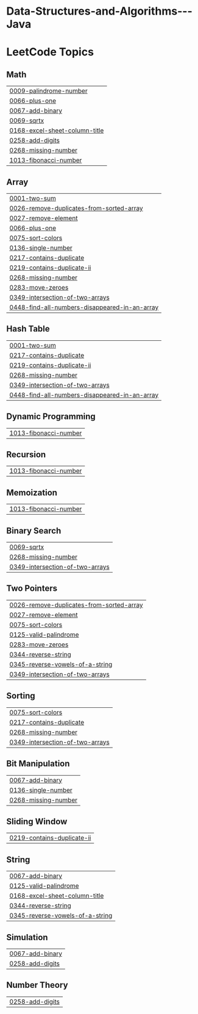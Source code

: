 # Data-Structures-and-Algorithms---Java
<!---LeetCode Topics Start-->
# LeetCode Topics
## Math
|  |
| ------- |
| [0009-palindrome-number](https://github.com/dineshbabuvaddineni/Data-Structures-and-Algorithms---Java/tree/master/0009-palindrome-number) |
| [0066-plus-one](https://github.com/dineshbabuvaddineni/Data-Structures-and-Algorithms---Java/tree/master/0066-plus-one) |
| [0067-add-binary](https://github.com/dineshbabuvaddineni/Data-Structures-and-Algorithms---Java/tree/master/0067-add-binary) |
| [0069-sqrtx](https://github.com/dineshbabuvaddineni/Data-Structures-and-Algorithms---Java/tree/master/0069-sqrtx) |
| [0168-excel-sheet-column-title](https://github.com/dineshbabuvaddineni/Data-Structures-and-Algorithms---Java/tree/master/0168-excel-sheet-column-title) |
| [0258-add-digits](https://github.com/dineshbabuvaddineni/Data-Structures-and-Algorithms---Java/tree/master/0258-add-digits) |
| [0268-missing-number](https://github.com/dineshbabuvaddineni/Data-Structures-and-Algorithms---Java/tree/master/0268-missing-number) |
| [1013-fibonacci-number](https://github.com/dineshbabuvaddineni/Data-Structures-and-Algorithms---Java/tree/master/1013-fibonacci-number) |
## Array
|  |
| ------- |
| [0001-two-sum](https://github.com/dineshbabuvaddineni/Data-Structures-and-Algorithms---Java/tree/master/0001-two-sum) |
| [0026-remove-duplicates-from-sorted-array](https://github.com/dineshbabuvaddineni/Data-Structures-and-Algorithms---Java/tree/master/0026-remove-duplicates-from-sorted-array) |
| [0027-remove-element](https://github.com/dineshbabuvaddineni/Data-Structures-and-Algorithms---Java/tree/master/0027-remove-element) |
| [0066-plus-one](https://github.com/dineshbabuvaddineni/Data-Structures-and-Algorithms---Java/tree/master/0066-plus-one) |
| [0075-sort-colors](https://github.com/dineshbabuvaddineni/Data-Structures-and-Algorithms---Java/tree/master/0075-sort-colors) |
| [0136-single-number](https://github.com/dineshbabuvaddineni/Data-Structures-and-Algorithms---Java/tree/master/0136-single-number) |
| [0217-contains-duplicate](https://github.com/dineshbabuvaddineni/Data-Structures-and-Algorithms---Java/tree/master/0217-contains-duplicate) |
| [0219-contains-duplicate-ii](https://github.com/dineshbabuvaddineni/Data-Structures-and-Algorithms---Java/tree/master/0219-contains-duplicate-ii) |
| [0268-missing-number](https://github.com/dineshbabuvaddineni/Data-Structures-and-Algorithms---Java/tree/master/0268-missing-number) |
| [0283-move-zeroes](https://github.com/dineshbabuvaddineni/Data-Structures-and-Algorithms---Java/tree/master/0283-move-zeroes) |
| [0349-intersection-of-two-arrays](https://github.com/dineshbabuvaddineni/Data-Structures-and-Algorithms---Java/tree/master/0349-intersection-of-two-arrays) |
| [0448-find-all-numbers-disappeared-in-an-array](https://github.com/dineshbabuvaddineni/Data-Structures-and-Algorithms---Java/tree/master/0448-find-all-numbers-disappeared-in-an-array) |
## Hash Table
|  |
| ------- |
| [0001-two-sum](https://github.com/dineshbabuvaddineni/Data-Structures-and-Algorithms---Java/tree/master/0001-two-sum) |
| [0217-contains-duplicate](https://github.com/dineshbabuvaddineni/Data-Structures-and-Algorithms---Java/tree/master/0217-contains-duplicate) |
| [0219-contains-duplicate-ii](https://github.com/dineshbabuvaddineni/Data-Structures-and-Algorithms---Java/tree/master/0219-contains-duplicate-ii) |
| [0268-missing-number](https://github.com/dineshbabuvaddineni/Data-Structures-and-Algorithms---Java/tree/master/0268-missing-number) |
| [0349-intersection-of-two-arrays](https://github.com/dineshbabuvaddineni/Data-Structures-and-Algorithms---Java/tree/master/0349-intersection-of-two-arrays) |
| [0448-find-all-numbers-disappeared-in-an-array](https://github.com/dineshbabuvaddineni/Data-Structures-and-Algorithms---Java/tree/master/0448-find-all-numbers-disappeared-in-an-array) |
## Dynamic Programming
|  |
| ------- |
| [1013-fibonacci-number](https://github.com/dineshbabuvaddineni/Data-Structures-and-Algorithms---Java/tree/master/1013-fibonacci-number) |
## Recursion
|  |
| ------- |
| [1013-fibonacci-number](https://github.com/dineshbabuvaddineni/Data-Structures-and-Algorithms---Java/tree/master/1013-fibonacci-number) |
## Memoization
|  |
| ------- |
| [1013-fibonacci-number](https://github.com/dineshbabuvaddineni/Data-Structures-and-Algorithms---Java/tree/master/1013-fibonacci-number) |
## Binary Search
|  |
| ------- |
| [0069-sqrtx](https://github.com/dineshbabuvaddineni/Data-Structures-and-Algorithms---Java/tree/master/0069-sqrtx) |
| [0268-missing-number](https://github.com/dineshbabuvaddineni/Data-Structures-and-Algorithms---Java/tree/master/0268-missing-number) |
| [0349-intersection-of-two-arrays](https://github.com/dineshbabuvaddineni/Data-Structures-and-Algorithms---Java/tree/master/0349-intersection-of-two-arrays) |
## Two Pointers
|  |
| ------- |
| [0026-remove-duplicates-from-sorted-array](https://github.com/dineshbabuvaddineni/Data-Structures-and-Algorithms---Java/tree/master/0026-remove-duplicates-from-sorted-array) |
| [0027-remove-element](https://github.com/dineshbabuvaddineni/Data-Structures-and-Algorithms---Java/tree/master/0027-remove-element) |
| [0075-sort-colors](https://github.com/dineshbabuvaddineni/Data-Structures-and-Algorithms---Java/tree/master/0075-sort-colors) |
| [0125-valid-palindrome](https://github.com/dineshbabuvaddineni/Data-Structures-and-Algorithms---Java/tree/master/0125-valid-palindrome) |
| [0283-move-zeroes](https://github.com/dineshbabuvaddineni/Data-Structures-and-Algorithms---Java/tree/master/0283-move-zeroes) |
| [0344-reverse-string](https://github.com/dineshbabuvaddineni/Data-Structures-and-Algorithms---Java/tree/master/0344-reverse-string) |
| [0345-reverse-vowels-of-a-string](https://github.com/dineshbabuvaddineni/Data-Structures-and-Algorithms---Java/tree/master/0345-reverse-vowels-of-a-string) |
| [0349-intersection-of-two-arrays](https://github.com/dineshbabuvaddineni/Data-Structures-and-Algorithms---Java/tree/master/0349-intersection-of-two-arrays) |
## Sorting
|  |
| ------- |
| [0075-sort-colors](https://github.com/dineshbabuvaddineni/Data-Structures-and-Algorithms---Java/tree/master/0075-sort-colors) |
| [0217-contains-duplicate](https://github.com/dineshbabuvaddineni/Data-Structures-and-Algorithms---Java/tree/master/0217-contains-duplicate) |
| [0268-missing-number](https://github.com/dineshbabuvaddineni/Data-Structures-and-Algorithms---Java/tree/master/0268-missing-number) |
| [0349-intersection-of-two-arrays](https://github.com/dineshbabuvaddineni/Data-Structures-and-Algorithms---Java/tree/master/0349-intersection-of-two-arrays) |
## Bit Manipulation
|  |
| ------- |
| [0067-add-binary](https://github.com/dineshbabuvaddineni/Data-Structures-and-Algorithms---Java/tree/master/0067-add-binary) |
| [0136-single-number](https://github.com/dineshbabuvaddineni/Data-Structures-and-Algorithms---Java/tree/master/0136-single-number) |
| [0268-missing-number](https://github.com/dineshbabuvaddineni/Data-Structures-and-Algorithms---Java/tree/master/0268-missing-number) |
## Sliding Window
|  |
| ------- |
| [0219-contains-duplicate-ii](https://github.com/dineshbabuvaddineni/Data-Structures-and-Algorithms---Java/tree/master/0219-contains-duplicate-ii) |
## String
|  |
| ------- |
| [0067-add-binary](https://github.com/dineshbabuvaddineni/Data-Structures-and-Algorithms---Java/tree/master/0067-add-binary) |
| [0125-valid-palindrome](https://github.com/dineshbabuvaddineni/Data-Structures-and-Algorithms---Java/tree/master/0125-valid-palindrome) |
| [0168-excel-sheet-column-title](https://github.com/dineshbabuvaddineni/Data-Structures-and-Algorithms---Java/tree/master/0168-excel-sheet-column-title) |
| [0344-reverse-string](https://github.com/dineshbabuvaddineni/Data-Structures-and-Algorithms---Java/tree/master/0344-reverse-string) |
| [0345-reverse-vowels-of-a-string](https://github.com/dineshbabuvaddineni/Data-Structures-and-Algorithms---Java/tree/master/0345-reverse-vowels-of-a-string) |
## Simulation
|  |
| ------- |
| [0067-add-binary](https://github.com/dineshbabuvaddineni/Data-Structures-and-Algorithms---Java/tree/master/0067-add-binary) |
| [0258-add-digits](https://github.com/dineshbabuvaddineni/Data-Structures-and-Algorithms---Java/tree/master/0258-add-digits) |
## Number Theory
|  |
| ------- |
| [0258-add-digits](https://github.com/dineshbabuvaddineni/Data-Structures-and-Algorithms---Java/tree/master/0258-add-digits) |
<!---LeetCode Topics End-->